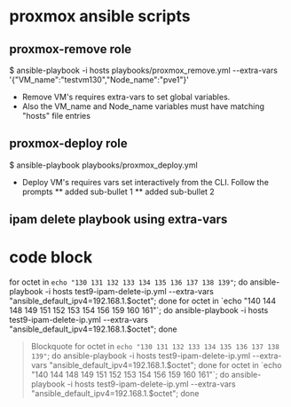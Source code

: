 # proxmox ansible scripts

## proxmox-remove role
$ ansible-playbook -i hosts playbooks/proxmox_remove.yml --extra-vars '{"VM_name":"testvm130","Node_name":"pve1"}'

* Remove VM's requires extra-vars to set global variables. 
* Also the VM_name and Node_name variables must have matching "hosts" file entries


## proxmox-deploy role

$ ansible-playbook playbooks/proxmox_deploy.yml
* Deploy VM's requires vars set interactively from the CLI.  Follow the prompts
** added sub-bullet 1
** added sub-bullet 2

## ipam delete playbook using extra-vars
# code block
for octet in `echo "130 131 132 133 134 135 136 137 138 139"`; do ansible-playbook -i hosts test9-ipam-delete-ip.yml --extra-vars "ansible_default_ipv4=192.168.1.$octet"; done
for octet in `echo "140 144 148 149 151 152 153 154 156 159 160 161"`; do ansible-playbook -i hosts test9-ipam-delete-ip.yml --extra-vars "ansible_default_ipv4=192.168.1.$octet"; done

> Blockquote
for octet in `echo "130 131 132 133 134 135 136 137 138 139"`; do ansible-playbook -i hosts test9-ipam-delete-ip.yml --extra-vars "ansible_default_ipv4=192.168.1.$octet"; done
for octet in `echo "140 144 148 149 151 152 153 154 156 159 160 161"`; do ansible-playbook -i hosts test9-ipam-delete-ip.yml --extra-vars "ansible_default_ipv4=192.168.1.$octet"; done
